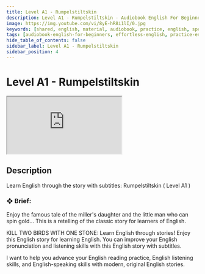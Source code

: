 ```yaml
---
title: Level A1 - Rumpelstiltskin
description: Level A1 - Rumpelstiltskin - Audiobook English For Beginners
image: https://img.youtube.com/vi/8yE-hR8i1lI/0.jpg
keywords: [shared, english, material, audiobook, practice, english, speaking]
tags: [audiobook-english-for-beginners, effortless-english, practice-english-speaking]
hide_table_of_contents: false
sidebar_label: Level A1 - Rumpelstiltskin
sidebar_position: 4
---
```


# Level A1 - Rumpelstiltskin

<div class="video-container">
<iframe src="https://www.youtube.com/embed/8yE-hR8i1lI?controls=0" title="YouTube video player"></iframe>
<a href="https://www.youtube.com/watch?list=PL___7gkXqjbx7FtKf1v6aTPhzl-k6J3qW&v=8yE-hR8i1lI" target="_blank"></a>
</div>

## Description

Learn English through the story with subtitles: Rumpelstiltskin ( Level A1 )

### ❖ Brief:

Enjoy the famous tale of the miller's daughter and the little man who can spin gold... This is a retelling of the classic story for learners of English.

KILL TWO BIRDS WITH ONE STONE: Learn English through stories! Enjoy this English story for learning English. You can improve your English pronunciation and listening skills with this English story with subtitles.

I want to help you advance your English reading practice, English listening skills, and English-speaking skills with modern, original English stories.